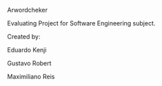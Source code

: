 Arwordcheker

Evaluating Project for Software Engineering subject.

Created by:

Eduardo Kenji

Gustavo Robert

Maximiliano Reis
